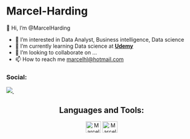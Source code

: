 # Marcel-Harding
👋 Hi, I’m @MarcelHarding
- 👀 I’m interested in Data Analyst, Business intelligence, Data science
- 🌱 I’m currently learning Data science at [**Udemy**](https://www.udemy.com/)
- 💞️ I’m looking to collaborate on ...
- 📫 How to reach me marcelhl@hotmail.com

<h3>Social:</h3>
<p>
  <a href="https://www.linkedin.com/in/marcel-harding/">
  <img src="https://img.shields.io/badge/LinkedIn-0077B5?style=for-the-badge&logo=linkedin&logoColor=white" />        
  </a>&nbsp;&nbsp;
</p>

        

<h2 align="center">Languages and Tools:</h2>
<p align="center"> <img align="center" alt="Marcel-Py" height="30" width="40" src="https://cdn.jsdelivr.net/gh/devicons/devicon/icons/python/python-original.svg"/s />
   <img align="center" alt="Marcel-MySQL" height="30" width="40" src="https://cdn.jsdelivr.net/gh/devicons/devicon/icons/mysql/mysql-original.svg" /> </p>
